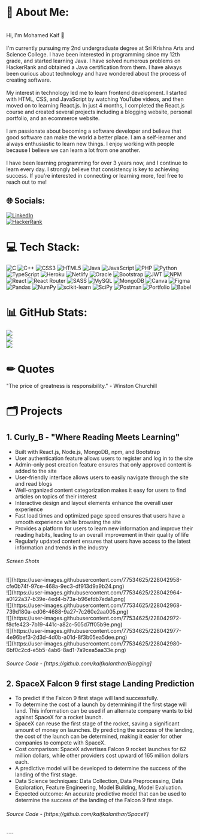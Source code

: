 # 💫 About Me:
<br>Hi, I'm Mohamed Kaif 👋<br><br>I'm currently pursuing my 2nd undergraduate degree at Sri Krishna Arts and Science College. I have been interested in programming since my 12th grade, and started learning Java. I have solved numerous problems on HackerRank and obtained a Java certification from them. I have always been curious about technology and have wondered about the process of creating software.<br><br>My interest in technology led me to learn frontend development. I started with HTML, CSS, and JavaScript by watching YouTube videos, and then moved on to learning React.js. In just 4 months, I completed the React.js course and created several projects including a blogging website, personal portfolio, and an ecommerce website.<br><br>I am passionate about becoming a software developer and believe that good software can make the world a better place. I am a self-learner and always enthusiastic to learn new things. I enjoy working with people because I believe we can learn a lot from one another.<br><br>I have been learning programming for over 3 years now, and I continue to learn every day. I strongly believe that consistency is key to achieving success. If you're interested in connecting or learning more, feel free to reach out to me!


## 🌐 Socials:
[![LinkedIn](https://img.shields.io/badge/LinkedIn-%230077B5.svg?logo=linkedin&logoColor=white)](https://www.linkedin.com/in/mohamed-kaif-057781212/) <br>
[![HackerRank](https://img.shields.io/badge/-HackerRank-green)](https://www.hackerrank.com/kaifkalanthar)

# 💻 Tech Stack:
![C](https://img.shields.io/badge/c-%2300599C.svg?style=for-the-badge&logo=c&logoColor=white) ![C++](https://img.shields.io/badge/c++-%2300599C.svg?style=for-the-badge&logo=c%2B%2B&logoColor=white) ![CSS3](https://img.shields.io/badge/css3-%231572B6.svg?style=for-the-badge&logo=css3&logoColor=white) ![HTML5](https://img.shields.io/badge/html5-%23E34F26.svg?style=for-the-badge&logo=html5&logoColor=white) ![Java](https://img.shields.io/badge/java-%23ED8B00.svg?style=for-the-badge&logo=java&logoColor=white) ![JavaScript](https://img.shields.io/badge/javascript-%23323330.svg?style=for-the-badge&logo=javascript&logoColor=%23F7DF1E) ![PHP](https://img.shields.io/badge/php-%23777BB4.svg?style=for-the-badge&logo=php&logoColor=white) ![Python](https://img.shields.io/badge/python-3670A0?style=for-the-badge&logo=python&logoColor=ffdd54) ![TypeScript](https://img.shields.io/badge/typescript-%23007ACC.svg?style=for-the-badge&logo=typescript&logoColor=white) ![Heroku](https://img.shields.io/badge/heroku-%23430098.svg?style=for-the-badge&logo=heroku&logoColor=white) ![Netlify](https://img.shields.io/badge/netlify-%23000000.svg?style=for-the-badge&logo=netlify&logoColor=#00C7B7) ![Oracle](https://img.shields.io/badge/Oracle-F80000?style=for-the-badge&logo=oracle&logoColor=white) ![Bootstrap](https://img.shields.io/badge/bootstrap-%23563D7C.svg?style=for-the-badge&logo=bootstrap&logoColor=white) ![JWT](https://img.shields.io/badge/JWT-black?style=for-the-badge&logo=JSON%20web%20tokens) ![NPM](https://img.shields.io/badge/NPM-%23000000.svg?style=for-the-badge&logo=npm&logoColor=white) ![React](https://img.shields.io/badge/react-%2320232a.svg?style=for-the-badge&logo=react&logoColor=%2361DAFB) ![React Router](https://img.shields.io/badge/React_Router-CA4245?style=for-the-badge&logo=react-router&logoColor=white) ![SASS](https://img.shields.io/badge/SASS-hotpink.svg?style=for-the-badge&logo=SASS&logoColor=white) ![MySQL](https://img.shields.io/badge/mysql-%2300f.svg?style=for-the-badge&logo=mysql&logoColor=white) ![MongoDB](https://img.shields.io/badge/MongoDB-%234ea94b.svg?style=for-the-badge&logo=mongodb&logoColor=white) ![Canva](https://img.shields.io/badge/Canva-%2300C4CC.svg?style=for-the-badge&logo=Canva&logoColor=white) 	![Figma](https://img.shields.io/badge/figma-%23F24E1E.svg?style=for-the-badge&logo=figma&logoColor=white) ![Pandas](https://img.shields.io/badge/pandas-%23150458.svg?style=for-the-badge&logo=pandas&logoColor=white) ![NumPy](https://img.shields.io/badge/numpy-%23013243.svg?style=for-the-badge&logo=numpy&logoColor=white) ![scikit-learn](https://img.shields.io/badge/scikit--learn-%23F7931E.svg?style=for-the-badge&logo=scikit-learn&logoColor=white) ![SciPy](https://img.shields.io/badge/SciPy-%230C55A5.svg?style=for-the-badge&logo=scipy&logoColor=%white) ![Postman](https://img.shields.io/badge/Postman-FF6C37?style=for-the-badge&logo=postman&logoColor=white) ![Portfolio](https://img.shields.io/badge/Portfolio-%23000000.svg?style=for-the-badge&logo=firefox&logoColor=#FF7139) ![Babel](https://img.shields.io/badge/Babel-F9DC3e?style=for-the-badge&logo=babel&logoColor=black)
# 📊 GitHub Stats:
![](https://github-readme-stats.vercel.app/api?username=kaifkalanthar&theme=radical&hide_border=false&include_all_commits=false&count_private=false)<br/>
![](https://github-readme-streak-stats.herokuapp.com/?user=kaifkalanthar&theme=radical&hide_border=false)<br/>
![](https://github-readme-stats.vercel.app/api/top-langs/?username=kaifkalanthar&theme=radical&hide_border=false&include_all_commits=false&count_private=false&layout=compact)
# ✏ Quotes
"The price of greatness is responsibility." - Winston Churchill            
# 🗂 Projects

## 1. Curly_B - "Where Reading Meets Learning"
<ul>
  <li>Built with React.js, Node.js, MongoDB, npm, and Bootstrap</li>
  <li>User authentication feature allows users to register and log in to the site</li>
  <li>Admin-only post creation feature ensures that only approved content is added to the site</li>
  <li>User-friendly interface allows users to easily navigate through the site and read blogs</li>
  <li>Well-organized content categorization makes it easy for users to find articles on topics of their interest</li>
  <li>Interactive design and layout elements enhance the overall user experience</li>
  <li>Fast load times and optimized page speed ensures that users have a smooth experience while browsing the site</li>
  <li>Provides a platform for users to learn new information and improve their reading habits, leading to an overall improvement in their quality of life</li>
  <li>Regularly updated content ensures that users have access to the latest information and trends in the industry</li>
</ul>

<h6> Screen Shots</h6>
![](https://user-images.githubusercontent.com/77534625/228042958-cfe0b74f-97ce-468a-9ec3-df913d9a9b24.png)<br/>
![](https://user-images.githubusercontent.com/77534625/228042964-a0122a37-b39e-4ed4-b73a-b96efdb7eda1.png)<br/>
![](https://user-images.githubusercontent.com/77534625/228042968-739d180a-ed06-4688-9a27-7c260e2aa005.png)<br/>
![](https://user-images.githubusercontent.com/77534625/228042972-f8cfe423-7b19-441c-a82c-505d7ff05b9e.png)<br/>
![](https://user-images.githubusercontent.com/77534625/228042977-4e96bef3-2d3d-4d0b-a01d-8f3b05ea5dee.png)<br/>
![](https://user-images.githubusercontent.com/77534625/228042980-6bf0c2cd-e5b5-4ab6-8ad1-7a9cea5aa33e.png)<br/>

<h6>Source Code - [https://github.com/kaifkalanthar/Blogging]</h6>

## 2. SpaceX Falcon 9 first stage Landing Prediction
<ul>
  <li>To predict if the Falcon 9 first stage will land successfully.</li>
  <li>To determine the cost of a launch by determining if the first stage will land. This information can be used if an alternate company wants to bid against SpaceX for a rocket launch.</li>
  <li>SpaceX can reuse the first stage of the rocket, saving a significant amount of money on launches. By predicting the success of the landing, the cost of the launch can be determined, making it easier for other companies to compete with SpaceX.</li>
  <li>Cost comparison: SpaceX advertises Falcon 9 rocket launches for 62 million dollars, while other providers cost upward of 165 million dollars each.</li>
  <li>A predictive model will be developed to determine the success of the landing of the first stage.</li>
  <li>Data Science techniques: Data Collection, Data Preprocessing, Data Exploration, Feature Engineering, Model Building, Model Evaluation.</li>
  <li>Expected outcome: An accurate predictive model that can be used to determine the success of the landing of the Falcon 9 first stage.</li>
</ul>

<h6>Source Code - [https://github.com/kaifkalanthar/SpaceY]</h6>
---
